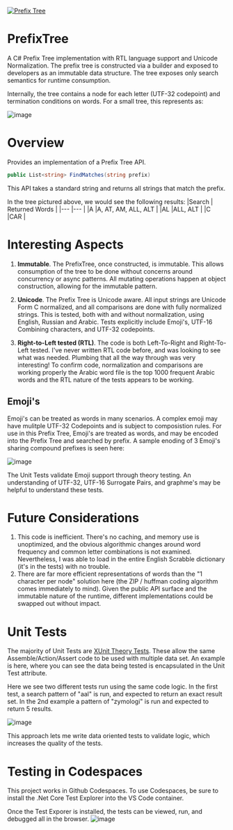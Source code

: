 [![Prefix Tree](https://github.com/cleemullins/PrefixTree/actions/workflows/build.yml/badge.svg)](https://github.com/cleemullins/PrefixTree/actions/workflows/build.yml)

# PrefixTree
A C# Prefix Tree implementation with RTL language support and Unicode Normalization. The prefix tree is constructed via a builder and exposed to developers as an immutable data structure. The tree exposes only search semantics for runtime consumption. 

Internally, the tree contains a node for each letter (UTF-32 codepoint) and termination conditions on words. For a small tree, this represents as:

![image](https://user-images.githubusercontent.com/1165321/121821117-b1a62000-cc4b-11eb-8270-18cf06eaee84.png)

# Overview
Provides an implementation of a Prefix Tree API.
```c#
public List<string> FindMatches(string prefix)
```
This API takes a standard string and returns all strings that 
match the prefix. 

In the tree pictured above, we would see the following results:
|Search   	|  Returned Words 	|
|---	|---	|
|A   	|A, AT, AM, ALL, ALT   	|
|AL 	|ALL, ALT   	|
|C   	|CAR   	|

# Interesting Aspects
1. **Immutable**. The PrefixTree, once constructed, is immutable. This allows consumption of the tree to be done without concerns around concurrency or async patterns. All mutating operations happen at object construction, allowing for the immutable pattern. 

2. **Unicode**. The Prefix Tree is Unicode aware. All input strings are Unicode Form C normalized, and all comparisons are done with fully normalized strings. This is tested, both with and without normalization, using English, Russian and Arabic. Tests explicitly include Emoji's, UTF-16 Combining characters, and UTF-32 codepoints. 

3. **Right-to-Left tested (RTL)**. The code is both Left-To-Right and Right-To-Left tested. I've never written RTL code before, and was looking to see what was needed. Plumbing that all the way through was very interesting! To confirm code, normalization and comparisons are working properly the Arabic word file is the top 1000 frequent Arabic words and the RTL nature of the tests appears to be working.

## Emoji's
Emoji's can be treated as words in many scenarios. A complex emoji may have mulitple UTF-32 Codepoints and is subject to composistion rules. For use in this Prefix Tree, Emoji's are treated as words, and may be encoded into the Prefix Tree and searched by prefix. A sample enoding of 3 Emoji's sharing compound prefixes is seen here:

![image](https://user-images.githubusercontent.com/1165321/121822824-0f3f6a00-cc56-11eb-9dc7-836f9fbee354.png)

The Unit Tests validate Emoji support through theory testing. An understanding of UTF-32, UTF-16 Surrogate Pairs, and graphme's may be helpful to understand these tests. 

# Future Considerations
1. This code is inefficient. There's no caching, and memory use is unoptimized, and the obvious algorithmic changes around word frequency and common letter combinations is not examined. Nevertheless, I was able to load in the entire English Scrabble dictionary (it's in the tests) with no trouble. 
2. There are far more efficient representations of words than the "1 character per node" solution here (the ZIP / huffman coding algorithm comes immediately to mind). Given the public API surface and the immutable nature of the runtime, different implementations could be swapped out without impact. 

# Unit Tests
The majority of Unit Tests are [XUnit Theory Tests](https://hamidmosalla.com/2017/02/25/xunit-theory-working-with-inlinedata-memberdata-classdata/). These allow the same Assemble/Action/Assert code to be used with multiple data set. An example is here, where you can see the data being tested is encapsulated in the Unit Test attribute. 

Here we see two different tests run using the same code logic. In the first test, a search pattern of "aal" is run, and expected to return an exact result set. In the 2nd example a pattern of "zymologi" is run and expected to return 5 results. 

![image](https://user-images.githubusercontent.com/1165321/121821276-e5357a00-cc4c-11eb-9be8-1b2b213e2e15.png)

This approach lets me write data oriented tests to validate logic, which increases the quality of the tests. 

# Testing in Codespaces
This project works in Github Codespaces. To use Codespaces, be sure to install the .Net Core Test Explorer into the VS Code container. 

Once the Test Exporer is installed, the tests can be viewed, run, and debugged all in the browser. 
![image](https://user-images.githubusercontent.com/1165321/121817765-2a9b7c80-cc38-11eb-8978-2e94ddd1dab1.png)

